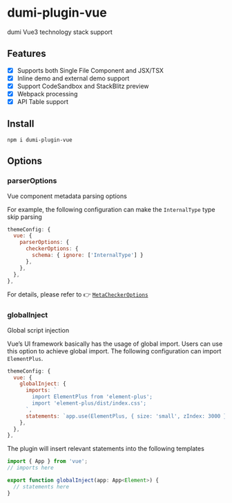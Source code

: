 # dumi-plugin-vue

dumi Vue3 technology stack support

## Features

- [x] Supports both Single File Component and JSX/TSX
- [x] Inline demo and external demo support
- [x] Support CodeSandbox and StackBlitz preview
- [x] Webpack processing
- [x] API Table support

## Install

```
npm i dumi-plugin-vue
```

## Options

### parserOptions

Vue component metadata parsing options

For example, the following configuration can make the `InternalType` type skip parsing

```js
themeConfig: {
  vue: {
    parserOptions: {
      checkerOptions: {
        schema: { ignore: ['InternalType'] }
      },
    },
  },
},
```

For details, please refer to :point_right: [`MetaCheckerOptions`](../dumi-vue-meta/README.md#metacheckeroptions)

### globalInject

Global script injection

Vue’s UI framework basically has the usage of global import. Users can use this option to achieve global import. The following configuration can import `ElementPlus`.

```js
themeConfig: {
  vue: {
    globalInject: {
      imports: `
        import ElementPlus from 'element-plus';
        import 'element-plus/dist/index.css';
      `,
      statements: `app.use(ElementPlus, { size: 'small', zIndex: 3000 });`
    },
  },
},
```

The plugin will insert relevant statements into the following templates

```ts
import { App } from 'vue';
// imports here

export function globalInject(app: App<Element>) {
  // statements here
}
```
